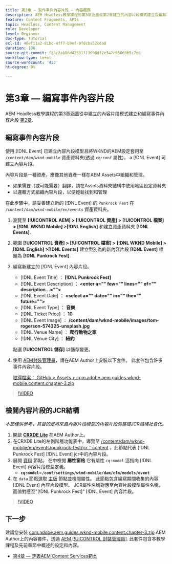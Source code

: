 ```yaml
---
title: 第3章 — 製作事件內容片段 — 內容服務
description: AEM Headless教學課程的第3章涵蓋從第2章建立的內容片段模式建立及編寫事件內容片段。
feature: Content Fragments, APIs
topic: Headless, Content Management
role: Developer
level: Beginner
doc-type: Tutorial
exl-id: 46ef11a2-81bd-4ff7-b9ef-9f8cba52c6a8
duration: 196
source-git-commit: f23c2ab86d42531113690df2e342c65060b5c7cd
workflow-type: tm+mt
source-wordcount: '423'
ht-degree: 0%

---
```


# 第3章 — 編寫事件內容片段

AEM Headless教學課程的第3章涵蓋從中建立的內容片段模式建立和編寫事件內容片段 [第2章](./chapter-2.md).

## 編寫事件內容片段

使用 [!DNL Event] 已建立內容片段模型且將WKND的AEM設定套用至 `/content/dam/wknd-mobile` 資產資料夾(透過 `cq:conf` 屬性)， a [!DNL Event] 可建立內容片段。

內容片段是一種資產，應像其他資產一樣在AEM Assets中組織和管理。

* 如果需要（或可能需要）翻譯，請在Assets資料夾結構中使用地區設定資料夾
* 以邏輯方式組織內容片段，以便輕鬆找到和管理

在此步驟中，請妥善建立新的 [!DNL Event] 的 `Punkrock Fest` 在 `/content/dam/wknd-mobile/en/events` 資產資料夾。

1. 瀏覽至 **[!UICONTROL AEM] > [!UICONTROL 資產] > [!UICONTROL 檔案] > [!DNL WKND Mobile] >[!DNL English]** 和建立資產資料夾 **[!DNL Events]**.
1. 範圍 **[!UICONTROL 資產] > [!UICONTROL 檔案] > [!DNL WKND Mobile] > [!DNL English] >[!DNL Events]** 建立型別為的新內容片段 **[!DNL Event]** 標題為 **[!DNL Punkrock Fest]**.
1. 編寫新建立的 [!DNL Event] 內容片段。

   * [!DNL Event Title] ： **[!DNL Punkrock Fest]**
   * [!DNL Event Description] ： **&lt;enter a=&quot;&quot; few=&quot;&quot; lines=&quot;&quot; of=&quot;&quot; description...=&quot;&quot;>**
   * [!DNL Event Date] ： **&lt;select a=&quot;&quot; date=&quot;&quot; in=&quot;&quot; the=&quot;&quot; future=&quot;&quot;>**
   * [!DNL Event Type] ： **音樂**
   * [!DNL Ticket Price] ： **10**
   * [!DNL Event Image] ： **/content/dam/wknd-mobile/images/tom-rogerson-574325-unsplash.jpg**
   * [!DNL Venue Name] ： **爬行動物之家**
   * [!DNL Venue City] ： **紐約**

   點選 **[!UICONTROL 儲存]** 以儲存變更。

1. 使用 [AEM封裝管理員](http://localhost:4502/crx/packmgr/index.jsp)，請在AEM Author上安裝以下套件。 此套件包含許多事件內容片段。

   [取得檔案： GitHub > Assets > com.adobe.aem.guides.wknd-mobile.content.chapter-3.zip](https://github.com/adobe/aem-guides-wknd-mobile/releases/latest)

>[!VIDEO](https://video.tv.adobe.com/v/28338?quality=12&learn=on)

## 檢閱內容片段的JCR結構

*本節僅供參考，其目的是將來自內容片段模型的內容片段的基礎JCR結構社會化。*

1. 開啟 **[CRXDE Lite](http://localhost:4502/crx/de/index.jsp)** 在AEM Author上。
1. 在CRXDE Lite的左側階層功能表中，導覽至 [/content/dam/wknd-mobile/en/events/punkrock-fest/jcr：content](http://localhost:4502/crx/de/index.jsp#/content/dam/wknd-mobile/en/events/punkrock-fest/jcr:content) ，此節點代表 [!DNL Punkrock Fest] [!DNL Event] jcr中的內容片段。
1. 展開 [資料](http://localhost:4502/crx/de/index.jsp#/content/dam/wknd-mobile/en/events/punkrock-fest/jcr:content/data/master) 節點。
在中檢閱 **屬性窗格** 它有屬性 `cq:model` 這指向 [!DNL Event] 內容片段模型定義。
   * **`cq:model`**=**`/conf/settings/wknd-mobile/dam/cfm/models/event`**
1. 在 `data` 節點選取 [主版](http://localhost:4502/crx/de/index.jsp#/content/dam/wknd-mobile/en/events/punkrock-fest/jcr:content/data/master) 節點並檢閱屬性。 此節點包含編寫期間收集的內容 [!DNL Event] 內容片段模型。 JCR屬性名稱對應至內容片段模型屬性名稱，而值對應至&quot;[!DNL Punkrock Fest]&quot; [!DNL Event] 內容片段。

>[!VIDEO](https://video.tv.adobe.com/v/28356?quality=12&learn=on)

## 下一步

建議您安裝 [com.adobe.aem.guides.wknd-mobile.content.chapter-3.zip](https://github.com/adobe/aem-guides-wknd-mobile/releases/latest) AEM Author上的內容套件，透過 [AEM [!UICONTROL 封裝管理員]](http://localhost:4502/crx/packmgr/index.jsp). 此套件包含本教學課程及先前章節中概述的設定和內容。

* [第4章 — 定義AEM Content Services範本](./chapter-4.md)
